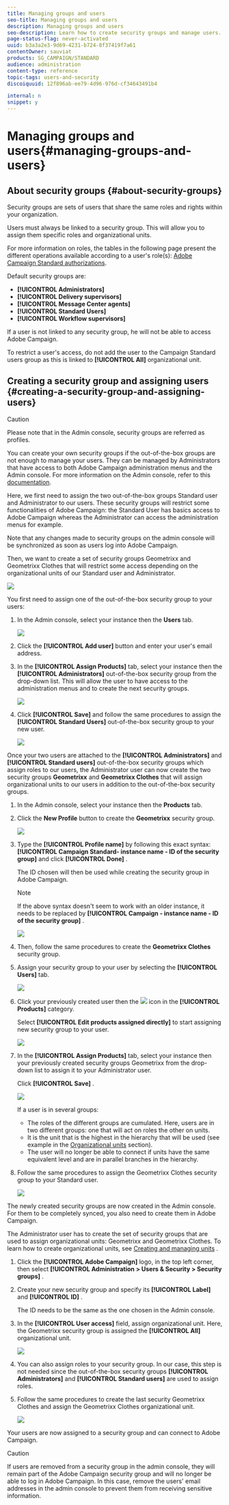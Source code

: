 ```yaml
---
title: Managing groups and users
seo-title: Managing groups and users
description: Managing groups and users
seo-description: Learn how to create security groups and manage users.
page-status-flag: never-activated
uuid: b3a3a2e3-9d69-4231-b724-8f37419f7a61
contentOwner: sauviat
products: SG_CAMPAIGN/STANDARD
audience: administration
content-type: reference
topic-tags: users-and-security
discoiquuid: 12f896ab-ee79-4d96-976d-cf34643491b4

internal: n
snippet: y
---
```


# Managing groups and users{#managing-groups-and-users}

## About security groups {#about-security-groups}

Security groups are sets of users that share the same roles and rights within your organization.

Users must always be linked to a security group. This will allow you to assign them specific roles and organizational units.

For more information on roles, the tables in the following page present the different operations available according to a user's role(s): [Adobe Campaign Standard authorizations](https://docs.campaign.adobe.com/doc/standard/en/Technotes/AdobeCampaign-ACSRights.pdf).

Default security groups are:

* **[!UICONTROL Administrators]** 
* **[!UICONTROL Delivery supervisors]** 
* **[!UICONTROL Message Center agents]** 
* **[!UICONTROL Standard Users]** 
* **[!UICONTROL Workflow supervisors]**

If a user is not linked to any security group, he will not be able to access Adobe Campaign.

To restrict a user's access, do not add the user to the Campaign Standard users group as this is linked to **[!UICONTROL All]** organizational unit.

## Creating a security group and assigning users {#creating-a-security-group-and-assigning-users}

>[!CAUTION]
>
>Please note that in the Admin console, security groups are referred as profiles.

You can create your own security groups if the out-of-the-box groups are not enough to manage your users. They can be managed by Administrators that have access to both Adobe Campaign administration menus and the Admin console. For more information on the Admin console, refer to this [documentation](https://helpx.adobe.com/enterprise/managing/user-guide.html).

Here, we first need to assign the two out-of-the-box groups Standard user and Administrator to our users. These security groups will restrict some functionalities of Adobe Campaign: the Standard User has basics access to Adobe Campaign whereas the Administrator can access the administration menus for example.

Note that any changes made to security groups on the admin console will be synchronized as soon as users log into Adobe Campaign.

Then, we want to create a set of security groups Geometrixx and Geometrixx Clothes that will restrict some access depending on the organizational units of our Standard user and Administrator.

![](assets/ootb_security_group_1.png)

You first need to assign one of the out-of-the-box security group to your users:

1. In the Admin console, select your instance then the **Users** tab.

   ![](assets/manage_security_group_2.png)

1. Click the **[!UICONTROL Add user]** button and enter your user's email address.
1. In the **[!UICONTROL Assign Products]** tab, select your instance then the **[!UICONTROL Administrators]** out-of-the-box security group from the drop-down list. This will allow the user to have access to the administration menus and to create the next security groups.

   ![](assets/ootb_security_group_2.png)

1. Click **[!UICONTROL Save]** and follow the same procedures to assign the **[!UICONTROL Standard Users]** out-of-the-box security group to your new user.

   ![](assets/ootb_security_group_3.png)

Once your two users are attached to the **[!UICONTROL Administrators]** and **[!UICONTROL Standard users]** out-of-the-box security groups which assign roles to our users, the Administrator user can now create the two security groups **Geometrixx** and **Geometrixx Clothes** that will assign organizational units to our users in addition to the out-of-the-box security groups.

1. In the Admin console, select your instance then the **Products** tab.
1. Click the **New Profile** button to create the **Geometrixx** security group.

   ![](assets/create_security_1.png)

1. Type the **[!UICONTROL Profile name]** by following this exact syntax: **[!UICONTROL Campaign Standard- instance name - ID of the security group]** and click **[!UICONTROL Done]** .

   The ID chosen will then be used while creating the security group in Adobe Campaign.

   >[!NOTE]
   >
   >If the above syntax doesn't seem to work with an older instance, it needs to be replaced by **[!UICONTROL Campaign - instance name - ID of the security group]** .

   ![](assets/manage_security_group_1.png)

1. Then, follow the same procedures to create the **Geometrixx Clothes** security group.
1. Assign your security group to your user by selecting the **[!UICONTROL Users]** tab.

   ![](assets/manage_security_group_2.png)

1. Click your previously created user then the ![](assets/managing_security_group_10.png) icon in the **[!UICONTROL Products]** category.

   Select **[!UICONTROL Edit products assigned directly]** to start assigning new security group to your user.

   ![](assets/manage_security_group_8.png)

1. In the **[!UICONTROL Assign Products]** tab, select your instance then your previously created security groups Geometrixx from the drop-down list to assign it to your Administrator user.

   Click **[!UICONTROL Save]** .

   ![](assets/manage_security_group_3.png)

   If a user is in several groups:

    * The roles of the different groups are cumulated. Here, users are in two different groups: one that will act on roles the other on units.
    * It is the unit that is the highest in the hierarchy that will be used (see example in the [Organizational units](../../administration/using/organizational-units.md) section).
    * The user will no longer be able to connect if units have the same equivalent level and are in parallel branches in the hierarchy.

1. Follow the same procedures to assign the Geometrixx Clothes security group to your Standard user.

   ![](assets/manage_security_group_9.png)

The newly created security groups are now created in the Admin console. For them to be completely synced, you also need to create them in Adobe Campaign.

The Administrator user has to create the set of security groups that are used to assign organizational units: Geometrixx and Geometrixx Clothes. To learn how to create organizational units, see [Creating and managing units](../../administration/using/organizational-units.md#creating-and-managing-units) .

1. Click the **[!UICONTROL Adobe Campaign]** logo, in the top left corner, then select **[!UICONTROL Administration > Users & Security > Security groups]** .
1. Create your new security group and specify its **[!UICONTROL Label]** and **[!UICONTROL ID]** .

   The ID needs to be the same as the one chosen in the Admin console.

1. In the **[!UICONTROL User access]** field, assign organizational unit. Here, the Geometrixx security group is assigned the **[!UICONTROL All]** organizational unit.

   ![](assets/manage_security_group_6.png)

1. You can also assign roles to your security group. In our case, this step is not needed since the out-of-the-box security groups **[!UICONTROL Administrators]** and **[!UICONTROL Standard users]** are used to assign roles.
1. Follow the same procedures to create the last security Geometrixx Clothes and assign the Geometrixx Clothes organizational unit.

   ![](assets/manage_security_group_7.png)

Your users are now assigned to a security group and can connect to Adobe Campaign.

>[!CAUTION]
>
>If users are removed from a security group in the admin console, they will remain part of the Adobe Campaign security group and will no longer be able to log in Adobe Campaign. In this case, remove the users' email addresses in the admin console to prevent them from receiving sensitive information.

